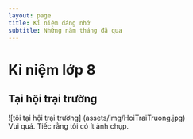 ```yaml
---
layout: page
title: Kỉ niệm đáng nhớ
subtitle: Những năm tháng đã qua
---
```


# Kỉ niệm lớp 8  
## Tại hội trại trường  
![tôi tại hội trại trường] (assets/img/HoiTraiTruong.jpg)  
Vui quá. Tiếc rằng tôi có ít ảnh chụp.
